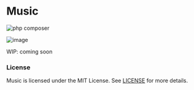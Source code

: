 # Music

![php composer](https://github.com/whleucka/echo/actions/workflows/php.yml/badge.svg)

![image](https://github.com/user-attachments/assets/80611f15-b835-4196-a8ff-873fa5c26a78)

WIP: coming soon

### License

Music is licensed under the MIT License. See [LICENSE](LICENSE) for more details.
